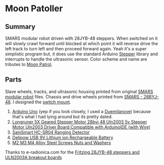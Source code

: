 # Moon Patoller

## Summary

SMARS modular robot driven with 28JYB-48 steppers. When switched on it will slowly crawl forward until blocked at which point it will reverse drive the left track to turn left and then proceed forward again. Yeah it's a super simplistic program but, it does use the standard Arduino [Stepper](https://www.arduino.cc/en/Reference/Stepper) library and interrupts to handle the ultrasonic sensor. Color scheme and name are tributes to [Moon Patrol](https://en.wikipedia.org/wiki/Moon_Patrol).

## Parts

Slave wheels, tracks, and ultrasonic housing printed from original [SMARS modular robot](https://www.thingiverse.com/thing:2662828) files. Chassis and drive wheels printed from [SMARS - 28BYJ-48](https://www.thingiverse.com/thing:2778904). I designed the [switch mount](https://www.thingiverse.com/thing:4369578).

1. [Arduino Uno](https://store.arduino.cc/usa/arduino-uno-rev3) (yep if you look closely, I used a [Duemilanove](https://www.arduino.cc/en/Main/arduinoBoardDuemilanove)) because that's what I had lying around but its pretty dated.
1. [Longruner 5X Geared Stepper Motor 28byj 48 Uln2003 5v Stepper Motor Uln2003 Driver Board Compatible with ArduinoIDE (with Wire)](https://www.amazon.com/gp/product/B06X982PSL/ref=ppx_yo_dt_b_search_asin_title?ie=UTF8&psc=1)
1. [SainSmart HC-SR04 Ranging Detector](https://www.amazon.com/SainSmart-HC-SR04-Ranging-Detector-Distance/dp/B004U8TOE6/ref=sr_1_3?crid=1S420M3423PCD&dchild=1&keywords=ultrasonic+sensor&qid=1589747734&s=electronics&sprefix=ultras%2Celectronics%2C151&sr=1-3)
1. [Delipow USB 9V Lithium ion Rechargeable Battery](https://www.amazon.com/gp/product/B07VDHWSQF/ref=ppx_yo_dt_b_asin_image_o09_s00?ie=UTF8&psc=1)
1. [M2 M3 M4 Alloy Steel Screws Nuts and Washers](https://www.amazon.com/gp/product/B07WP64ZHK/ref=ppx_yo_dt_b_asin_title_o01_s00?ie=UTF8&psc=1)

Thanks to e-radionica.com for the [Fritzing 28JYB-48 steppers and ULN2003A breakout boards](https://github.com/e-radionicacom/e-radionica.com-Fritzing-Library-parts-)


